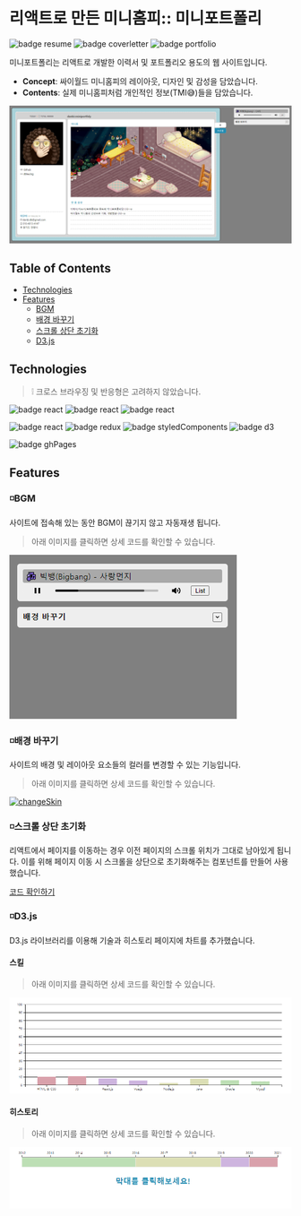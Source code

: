 # 리액트로 만든 미니홈피:: 미니포트폴리

![badge resume](https://img.shields.io/badge/for-📜resume-238db3)
![badge coverletter](https://img.shields.io/badge/for-📨coverletter-238db3)
![badge portfolio](https://img.shields.io/badge/for-🤹‍portfolio-ff6b6b)


미니포트폴리는 리액트로 개발한 이력서 및 포트폴리오 용도의 웹 사이트입니다.
- **Concept**: 싸이월드 미니홈피의 레이아웃, 디자인 및 감성을 담았습니다. 
- **Contents**: 실제 미니홈피처럼 개인적인 정보(TMI😅)들을 담았습니다. 

![main](./docs/img/main.gif)



## Table of Contents
- [Technologies](#technologies)  
- [Features](#features) 
  - [BGM](#bgm)
  - [배경 바꾸기](#배경-바꾸기)
  - [스크롤 상단 초기화](#스크롤-상단-초기화)
  - [D3.js](#d3js)



## Technologies
> ❕ 크로스 브라우징 및 반응형은 고려하지 않았습니다.
> 
![badge react](https://img.shields.io/badge/os-window-ff6b6b?logo=windows)
![badge react](https://img.shields.io/badge/browser-chrome-ff6b6b?logo=google-chrome&logoColor=FFFFFF)
![badge react](https://img.shields.io/badge/editor-vsCode-ff6b6b?logo=visual-studio-code)

![badge react](https://img.shields.io/badge/code-react-238db3?logo=react&logoColor=FFFFFF)
![badge redux](https://img.shields.io/badge/code-redux-238db3?logo=redux)
![badge styledComponents](https://img.shields.io/badge/code-styledComponents-238db3?logo=styled-components&logoColor=FFFFFF)
![badge d3](https://img.shields.io/badge/code-d3-238db3?logo=d3.js&logoColor=FFFFFF)

![badge ghPages](https://img.shields.io/badge/build-ghPages-20c997)



## Features

### ◽BGM 
사이트에 접속해 있는 동안 BGM이 끊기지 않고 자동재생 됩니다.

> 아래 이미지를 클릭하면 상세 코드를 확인할 수 있습니다.

[![playlist](./docs/img/playlist.gif)](./docs/features/bgm.md)


### ◽배경 바꾸기
사이트의 배경 및 레이아웃 요소들의 컬러를 변경할 수 있는 기능입니다. 

> 아래 이미지를 클릭하면 상세 코드를 확인할 수 있습니다.

[![changeSkin](./docs/img/changeSkin.gif)](./docs/features/changeSkin.md)


### ◽스크롤 상단 초기화
리액트에서 페이지를 이동하는 경우 이전 페이지의 스크롤 위치가 그대로 남아있게 됩니다. 이를 위해 페이지 이동 시 스크롤을 상단으로 초기화해주는 컴포넌트를 만들어 사용했습니다. 

[코드 확인하기](./docs/features/scrollToTop.md)


### ◽D3.js

D3.js 라이브러리를 이용해 기술과 히스토리 페이지에 차트를 추가했습니다. 

#### 스킬
> 아래 이미지를 클릭하면 상세 코드를 확인할 수 있습니다.

[![chart-skill](./docs/img/chart-skill.gif)](./docs/features/chart-skill.md)

#### 히스토리
> 아래 이미지를 클릭하면 상세 코드를 확인할 수 있습니다.

[![chart-his](./docs/img/chart-his.gif)](./docs/features/chart-his.md)

